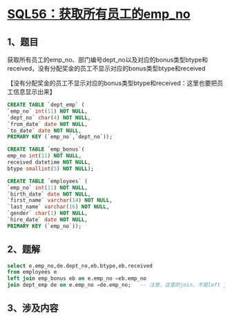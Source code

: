 # [SQL56：获取所有员工的emp_no](https://www.nowcoder.com/practice/e2dab5477fdd4ec0ba84031f8e817b8a?tpId=82&&tqId=29824&rp=1&ru=/ta/sql&qru=/ta/sql/question-ranking)

## 1、题目

获取所有员工的emp_no、部门编号dept_no以及对应的bonus类型btype和received，没有分配奖金的员工不显示对应的bonus类型btype和received

【没有分配奖金的员工不显示对应的bonus类型btype和received：这里也要把员工信息显示出来】

```sql
CREATE TABLE `dept_emp` (
`emp_no` int(11) NOT NULL,
`dept_no` char(4) NOT NULL,
`from_date` date NOT NULL,
`to_date` date NOT NULL,
PRIMARY KEY (`emp_no`,`dept_no`));

CREATE TABLE `emp_bonus`(
emp_no int(11) NOT NULL,
received datetime NOT NULL,
btype smallint(5) NOT NULL);

CREATE TABLE `employees` (
`emp_no` int(11) NOT NULL,
`birth_date` date NOT NULL,
`first_name` varchar(14) NOT NULL,
`last_name` varchar(16) NOT NULL,
`gender` char(1) NOT NULL,
`hire_date` date NOT NULL,
PRIMARY KEY (`emp_no`));

```

## 2、题解

```sql
select e.emp_no,de.dept_no,eb.btype,eb.received
from employees e 
left join emp_bonus eb on e.emp_no =eb.emp_no 
join dept_emp de on e.emp_no =de.emp_no;   -- 注意，这里的join，不是left join
```

## 3、涉及内容